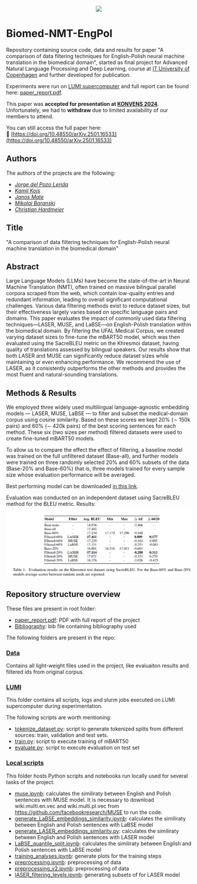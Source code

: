 <p align="center">
    <img src="https://itu.dk/svg/itu/logo_dk.svg">
</p>

# Biomed-NMT-EngPol

Repository containing source code, data and results for paper "A comparison of data filtering techniques for English-Polish neural machine translation in the biomedical domain", started as final project for Advanced Natural Language Processing and Deep Learning, course at [IT University of Copenhagen](https://en.itu.dk/) and further developed for publication.

Experiments were run on [LUMI supercomputer](https://www.lumi-supercomputer.eu/about-lumi/) and full report 
can be found here: [paper_report.pdf](paper_report.pdf).

This paper was **accepted for presentation at [KONVENS 2024](https://konvens-2024.univie.ac.at/)**.  
Unfortunately, we had to **withdraw** due to limited availability of our members to attend.

You can still access the full paper here:  
📄 [https://doi.org/10.48550/arXiv.2501.16533](https://doi.org/10.48550/arXiv.2501.16533)

## Authors
The authors of the projects are the following:
- [*Jorge del Pozo Lerida*](https://github.com/jorgedelpozolerida)
- [*Kamil Kojs*](https://github.com/KamilKojs)
- [*Janos Mate*](https://github.com/matejanos)
- [*Mikolaj Baranski*](https://github.com/MikolajBaranski)
- [*Christian Hardmeier*](https://github.com/chardmeier)

## Title
"A comparison of data filtering techniques for English-Polish neural machine translation in the biomedical domain"

## Abstract
Large Language Models (LLMs) have become the state-of-the-art in Neural Machine Translation (NMT), often trained on massive bilingual parallel corpora scraped from the web, which contain low-quality entries and redundant information, leading to overall significant computational challenges. Various data filtering methods exist to reduce dataset sizes, but their effectiveness largely varies based on specific language pairs and domains. This paper evaluates the impact of commonly used data filtering techniques—LASER, MUSE, and LaBSE—on English-Polish translation within the biomedical domain. By filtering the UFAL Medical Corpus, we created varying dataset sizes to fine-tune the mBART50 model, which was then evaluated using the SacreBLEU metric on the Khresmoi dataset, having quality of translations assessed by bilingual speakers. Our results show that both LASER and MUSE can significantly reduce dataset sizes while maintaining or even enhancing performance. We recommend the use of LASER, as it consistently outperforms the other methods and provides the most fluent and natural-sounding translations.

## Methods & Results
We employed three widely used multilingual language-agnostic embedding models — LASER, MUSE, LaBSE —  to filter and subset the medical-domain corpus using cosine similarity.  Based on these scores we kept 20\% ($\sim$ 150k pairs) and 60\% ($\sim$ 420k pairs) of the best scoring sentences for each method. These six (two sizes per method) filtered datasets were used to create fine-tuned mBART50 models.

To allow us to compare the effect the effect of filtering, a baseline model was trained on the full unfiltered dataset (Base-all), and further models were trained on three randomly selected 20\% and 60\% subsets of the data (Base-20\% and Base-60\%) that is, three models trained for every sample size whose evaluation performance will be averaged.

Best performing model can be downloaded [in this link](https://drive.google.com/drive/folders/1J34pPHRLr0YesR_gekR6Wm7SD7rDgirB?usp=sharing).

Evaluation was conducted on an independent dataset using SacreBLEU method for the BLEU metric. Results:
![](data/img/results_table.png)

## Repository structure overview

These files are present in root folder:
* [paper_report.pdf](paper_report.pdf): PDF with full report of the project
* [Bibliography](bibliography.bib): bib file containing bibliography used

The following folders are present in the repo:

### [Data](data/)
Contains all light-weight files used in the project, like evaluaiton results and filtered ids
from original corpus.

### [LUMI](LUMI/)
This folder contains all scripts, logs and slurm jobs executed on LUMI supercomputer 
during experimentation. 

The following scripts are worth mentioning:
* [tokenize_dataset.py](LUMI/src/tokenize_dataset.py): script to generate tokenized splits from different sources: train, validation and test sets.
* [train.py](LUMI/src/train.py): script to execute training of mBART50
* [evaluate.py](LUMI/src/evaluate.py): script to execute evaluation on test set


### [Local scripts](src/)
This folder hosts Python scripts and notebooks run locally used for several tasks
of the project.
<!-- * [BERT_embedding_gen.py](src/BERT_embedding_gen.py): calculates the similiraty between English and Polish sentences with BERT model -->
<!-- * [BERT_filtering_levels.ipynb](src/BERT_filtering_levels.ipynb): generate different levels of filtering with BERT model -->
* [muse.ipynb](src/muse.ipynb): calculates the similiraty between English and Polish sentences with MUSE model. It is necessary to download wiki.multi.en.vec and wiki.multi.pl.vec from https://github.com/facebookresearch/MUSE to run the code.
* [generate_LaBSE_embeddings_similarity.ipynb](src/generate_LaBSE_embeddings_similarity.ipynb): calculates the similiraty between English and Polish sentences with LaBSE model
* [generate_LASER_embeddings_similarity.py](src/generate_LASER_embeddings_similarity.ipynb): calculates the similiraty between English and Polish sentences with LASER model
* [LaBSE_quantile_split.ipynb](src/LaBSE_quantile_split.ipynb): calculates the similiraty between English and Polish sentences with LaBSE model
* [training_analyses.ipynb](src/training_analyses.ipynb): generate plots for the training steps
* [preprocessing.ipynb](src/preprocessing.ipynb): preprocessing of data
* [preprocessing_v2.ipynb](src/preprocessing_v2.ipynb): preprocessing of data
* [lASER_filtering_levels.ipynb](src/lASER_filtering_levels.ipynb): generating subsets of for LASER model
